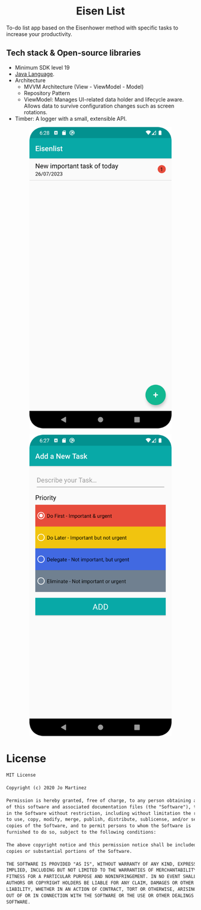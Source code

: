 <h1 align="center">Eisen List</h1>

To-do list app based on the Eisenhower method with specific tasks to increase your productivity.

## Tech stack & Open-source libraries
- Minimum SDK level 19
- [Java Language](https://www.java.com/en/).
- Architecture
  - MVVM Architecture (View - ViewModel - Model) 
  - Repository Pattern
  - ViewModel: Manages UI-related data holder and lifecycle aware. Allows data to survive configuration changes such as screen rotations. 
- Timber: A logger with a small, extensible API.

<p align="center">
<img src="/preview/ScreenshotHome.png" width="380"/>
</p>

<p align="center">
<img src="/preview/ScreenshotNewTask.png" width="380"/>
</p>

# License
```xml
MIT License

Copyright (c) 2020 Jo Martinez

Permission is hereby granted, free of charge, to any person obtaining a copy
of this software and associated documentation files (the "Software"), to deal
in the Software without restriction, including without limitation the rights
to use, copy, modify, merge, publish, distribute, sublicense, and/or sell
copies of the Software, and to permit persons to whom the Software is
furnished to do so, subject to the following conditions:

The above copyright notice and this permission notice shall be included in all
copies or substantial portions of the Software.

THE SOFTWARE IS PROVIDED "AS IS", WITHOUT WARRANTY OF ANY KIND, EXPRESS OR
IMPLIED, INCLUDING BUT NOT LIMITED TO THE WARRANTIES OF MERCHANTABILITY,
FITNESS FOR A PARTICULAR PURPOSE AND NONINFRINGEMENT. IN NO EVENT SHALL THE
AUTHORS OR COPYRIGHT HOLDERS BE LIABLE FOR ANY CLAIM, DAMAGES OR OTHER
LIABILITY, WHETHER IN AN ACTION OF CONTRACT, TORT OR OTHERWISE, ARISING FROM,
OUT OF OR IN CONNECTION WITH THE SOFTWARE OR THE USE OR OTHER DEALINGS IN THE
SOFTWARE.
```
